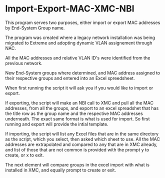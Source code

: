 # Import-Export-MAC-XMC-NBI

This program serves two purposes, either import or export MAC addresses by End-System Group name.

The program was created where a legacy network installation was being migrated to Extreme and adopting dynamic VLAN assignement through NAC.

All the MAC addresses and relative VLAN ID's were identified from the previous network. 

New End-System groups where determined, and MAC address assigned to their respective groups and entered into an Excel spreedsheet.

When first running the script it will ask you if you would like to import or export.

If exporting, the script will make an NBI call to XMC and pull all the MAC addresses, from all the groups, and export to an excel spreadshet that has the title row as the group name and the respective MAC addresses underneath. The exact same format is what is used for import. So first running and export will provide the intial template.

If importing, the script will list any Excel files that are in the same directory as the script, which you select, then asked which sheet to use. All the MAC addresses are extrapolated and compared to any that are in XMC already, and list of those that are not common is provided with the prompt y to create, or x to exit.

The next element will compare groups in the excel import with what is installed in XMC, and equally prompt to create or exit.
